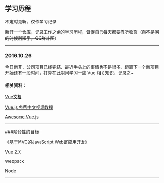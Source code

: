 ## 学习历程

不定时更新，仅作学习记录

新开一个仓库，记录工作之余的学习历程，督促自己每天都要有所收货（~~而不是闲的时候刷知乎，QQ群斗图~~）

----

### 2016.10.26

今日新开，公司项目已经完结，最近手头上的事情也不是很多，距离下一个新项目开始还有一段时间，打算在此期间学习一些 Vue 相关知识，记录之~

#### 相关资料：

[Vue文档](https://vuefe.cn/guide/)

[Vue.js 免费中文视频教程](https://github.com/helloqingfeng/Vuejs-free-learn)

[Awesome Vue.js](https://github.com/vuejs/awesome-vue)

----

###阶段性的目标：

《基于MVC的JavaScript Web富应用开发》

Vue 2.X

Webpack

Node 

----


